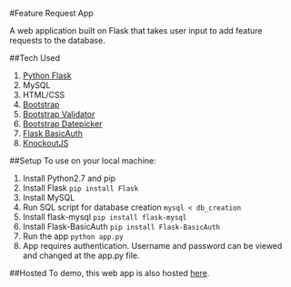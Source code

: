 #Feature Request App

A web application built on Flask that takes user input to add feature requests to the database.

##Tech Used
1. [Python Flask](http://flask.pocoo.org/)
2. MySQL
3. HTML/CSS
4. [Bootstrap](http://getbootstrap.com/)
5. [Bootstrap Validator](http://1000hz.github.io/bootstrap-validator/)
6. [Bootstrap Datepicker](https://github.com/eternicode/bootstrap-datepicker/)
7. [Flask BasicAuth](https://github.com/jpvanhal/flask-basicauth)
8. [KnockoutJS](https://github.com/knockout/knockout)

##Setup
To use on your local machine:
1. Install Python2.7 and pip
2. Install Flask `pip install Flask`
3. Install MySQL
4. Run SQL script for database creation `mysql < db_creation`
5. Install flask-mysql `pip install flask-mysql`
6. Install Flask-BasicAuth `pip install Flask-BasicAuth`
7. Run the app `python app.py`
8. App requires authentication. Username and password can be viewed and changed at the app.py file.

##Hosted
To demo, this web app is also hosted [here](http://ec2-52-24-193-7.us-west-2.compute.amazonaws.com/).